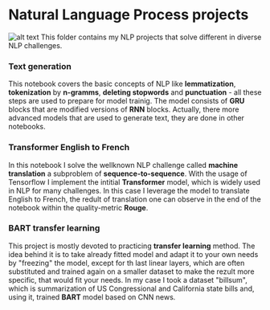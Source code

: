 # Natural Language Process projects
![alt text](https://github.com/REDISKA3000/text_generation/blob/01621af44ba94468154e5eeae27971744f97e128/maxresdefault.jpg)
This folder contains my NLP projects that solve different in diverse NLP challenges.

### Text generation
This notebook covers the basic concepts of NLP like **lemmatization**, **tokenization** by **n-gramms**, **deleting stopwords** and **punctuation** - all these steps are used to prepare for model trainig. The model consists of **GRU** blocks that are modified versions of **RNN** blocks. Actually, there more advanced models that are used to generate text, they are done in other notebooks.
### Transformer English to French
In this notebook I solve the wellknown NLP challenge called **machine translation** a subproblem of **sequence-to-sequence**. With the usage of Tensorflow I implement the intitial **Transformer** model, which is widely used in NLP for many challenges. In this case I leverage the model to translate English to French, the redult of translation one can observe in the end of the notebook within the quality-metric **Rouge**. 
### BART transfer learning
This project is mostly devoted to practicing **transfer learning** method. The idea behind it is to take already fitted model and adapt it to your own needs by "freezing" the model, except for th last linear layers, which are often substituted and trained again on a smaller dataset to make the rezult more specific, that would fit your needs. In my case I took a dataset "billsum", which is summarization of US Congressional and California state bills and, using it, trained **BART** model based on CNN news.

 



